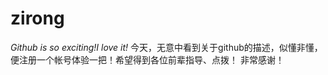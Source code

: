 # zirong
*Github is so exciting!I love it!*
今天，无意中看到关于github的描述，似懂非懂，便注册一个帐号体验一把！希望得到各位前辈指导、点拨！
非常感谢！
